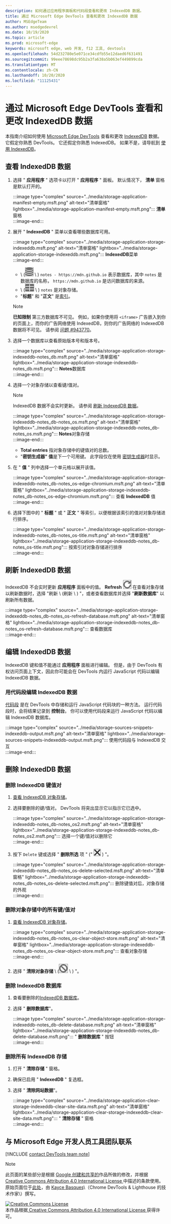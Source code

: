 ```yaml
---
description: 如何通过应用程序面板和代码段查看和更改 IndexedDB 数据。
title: 通过 Microsoft Edge DevTools 查看和更改 IndexedDB 数据
author: MSEdgeTeam
ms.author: msedgedevrel
ms.date: 10/19/2020
ms.topic: article
ms.prod: microsoft-edge
keywords: microsoft edge, web 开发, f12 工具, devtools
ms.openlocfilehash: 54d232780e5e071ce34cdfb55e12daed6f631491
ms.sourcegitcommit: 99eee78698dc95b2a3fa638a5b063ef449899cda
ms.translationtype: MT
ms.contentlocale: zh-CN
ms.lasthandoff: 10/20/2020
ms.locfileid: "11125431"
---
```

<!-- Copyright Kayce Basques 

   Licensed under the Apache License, Version 2.0 (the "License");
   you may not use this file except in compliance with the License.
   You may obtain a copy of the License at

       https://www.apache.org/licenses/LICENSE-2.0

   Unless required by applicable law or agreed to in writing, software
   distributed under the License is distributed on an "AS IS" BASIS,
   WITHOUT WARRANTIES OR CONDITIONS OF ANY KIND, either express or implied.
   See the License for the specific language governing permissions and
   limitations under the License.  -->  

# 通过 Microsoft Edge DevTools 查看和更改 IndexedDB 数据  

本指南介绍如何使用 [Microsoft Edge DevTools][MicrosoftEdgeDevTools] 查看和更改 [IndexedDB][MDNIndexedDBAPI] 数据。  它假定你熟悉 DevTools。  它还假定你熟悉 IndexedDB。  如果不是，请导航到 [使用 IndexedDB][MDNUsingIndexedDB]。  

## 查看 IndexedDB 数据  

1.  选择 " **应用程序** " 选项卡以打开 " **应用程序** " 面板。  默认情况下， **清单** 窗格是默认打开的。  
    
    :::image type="complex" source="../media/storage-application-manifest-empty.msft.png" alt-text="清单窗格" lightbox="../media/storage-application-manifest-empty.msft.png":::
       **清单**窗格  
    :::image-end:::  
    
1.  展开 " **IndexedDB** " 菜单以查看哪些数据库可用。  
    
    :::image type="complex" source="../media/storage-application-storage-indexeddb.msft.png" alt-text="清单窗格" lightbox="../media/storage-application-storage-indexeddb.msft.png":::
       **IndexedDB**菜单  
    :::image-end:::  
    
    *   \ (![ 数据库图标 ][ImageDatabaseIcon] \ ) `notes - https://mdn.github.io` 表示数据库，其中 `notes` 是数据库的名称， `https://mdn.github.io` 是访问数据库的来源。  
    *   \ (![ 对象存储图标 ][ImageObjectStoreIcon] \ ) `notes` 是对象存储。  
    *   "**标题**" 和 "**正文**" 是[索引][MDNUsingIndexedDBUsingIndex]。  
    
    > [!NOTE]
    > **已知限制**  第三方数据库不可见。  例如，如果你使用将 `<iframe>` 广告嵌入到你的页面上，而你的广告网络使用 IndexedDB，则你的广告网络的 IndexedDB 数据将不可见。  请参阅 [问题 #943770][ChromiumIssue943770]。  
    
1.  选择一个数据库以查看原始版本号和版本号。  
    
    :::image type="complex" source="../media/storage-application-storage-indexeddb-notes_db.msft.png" alt-text="清单窗格" lightbox="../media/storage-application-storage-indexeddb-notes_db.msft.png":::
       **Notes**数据库  
    :::image-end:::  
    
1.  选择一个对象存储以查看键/值对。  
    
    > [!NOTE]
    > IndexedDB 数据不会实时更新。  请参阅 [刷新 IndexedDB 数据](#refresh-indexeddb-data)。  
    
    :::image type="complex" source="../media/storage-application-storage-indexeddb-notes_db-notes_os.msft.png" alt-text="清单窗格" lightbox="../media/storage-application-storage-indexeddb-notes_db-notes_os.msft.png":::
       **Notes**对象存储  
    :::image-end:::  
    
    *   **Total entries** 指对象存储中的键值对的总数。  
    *   "**密钥生成器" 值**是下一个可用键。  此字段仅在使用 [密钥生成器][MDNBasicConceptsKeyGenerator]时显示。  
    
1.  在 " **值** " 列中选择一个单元格以展开该值。  
    
    :::image type="complex" source="../media/storage-application-storage-indexeddb-notes_db-notes_os-edge-chromium.msft.png" alt-text="清单窗格" lightbox="../media/storage-application-storage-indexeddb-notes_db-notes_os-edge-chromium.msft.png":::
       查看 **IndexedDB** 值  
    :::image-end:::  
    
1.  选择下图中的 " **标题** " 或 " **正文** " 等索引，以便根据该索引的值对对象存储进行排序。  
   
    :::image type="complex" source="../media/storage-application-storage-indexeddb-notes_db-notes_os-title.msft.png" alt-text="清单窗格" lightbox="../media/storage-application-storage-indexeddb-notes_db-notes_os-title.msft.png":::
       按索引对对象存储进行排序  
    :::image-end:::  
    
## 刷新 IndexedDB 数据  

IndexedDB 不会实时更新 **应用程序** 面板中的值。  **Refresh** ![ ][ImageReloadIcon] 在查看对象存储以刷新数据时，选择 "刷新 \ (刷新 \ ) "，或者查看数据库并选择 "**刷新数据库**" 以刷新所有数据。  

:::image type="complex" source="../media/storage-application-storage-indexeddb-notes_db-notes_os-refresh-database.msft.png" alt-text="清单窗格" lightbox="../media/storage-application-storage-indexeddb-notes_db-notes_os-refresh-database.msft.png":::
   查看数据库  
:::image-end:::  

## 编辑 IndexedDB 数据  

IndexedDB 键和值不能通过 **应用程序** 面板进行编辑。  但是，由于 DevTools 有权访问页面上下文，因此你可能会在 DevTools 内运行 JavaScript 代码以编辑 IndexedDB 数据。  

### 用代码段编辑 IndexedDB 数据  

[代码段][DevtoolsJavascriptSnippets] 是在 DevTools 中存储和运行 JavaScript 代码块的一种方法。  运行代码段时，会将结果记录到 **控制台**。  你可以使用代码段来运行 JavaScript 代码以编辑 IndexedDB 数据库。  

:::image type="complex" source="../media/storage-sources-snippets-indexeddb-output.msft.png" alt-text="清单窗格" lightbox="../media/storage-sources-snippets-indexeddb-output.msft.png":::
   使用代码段与 IndexedDB 交互  
:::image-end:::  

## 删除 IndexedDB 数据  

### 删除 IndexedDB 键值对  

1.  [查看 IndexedDB 对象存储](#view-indexeddb-data)。  
1.  选择要删除的键/值对。  DevTools 将突出显示它以指示它已选中。  
    
    :::image type="complex" source="../media/storage-application-storage-indexeddb-notes_db-notes_os2.msft.png" alt-text="清单窗格" lightbox="../media/storage-application-storage-indexeddb-notes_db-notes_os2.msft.png":::
       选择一个键/值对以删除它  
    :::image-end:::  
    
1.  按下 `Delete` 键或选择 " **删除所选** 项 \" (" ![ 删除所选项 \ ][ImageDeleteIcon] ) "。  
    
    :::image type="complex" source="../media/storage-application-storage-indexeddb-notes_db-notes_os-delete-selected.msft.png" alt-text="清单窗格" lightbox="../media/storage-application-storage-indexeddb-notes_db-notes_os-delete-selected.msft.png":::
       删除键值对后，对象存储的外观  
    :::image-end:::  
    
### 删除对象存储中的所有键/值对  

1.  [查看 IndexedDB 对象存储](#view-indexeddb-data)。  
    
    :::image type="complex" source="../media/storage-application-storage-indexeddb-notes_db-notes_os-clear-object-store.msft.png" alt-text="清单窗格" lightbox="../media/storage-application-storage-indexeddb-notes_db-notes_os-clear-object-store.msft.png":::
       查看对象存储  
    :::image-end:::  
    
1.  选择 " **清除对象存储** \ (![ 清除对象存储 ][ImageClearIcon] \ ) "。  
    
### 删除 IndexedDB 数据库  

1.  查看要删除的[IndexedDB 数据库](#view-indexeddb-data)。  
1.  选择 " **删除数据库**"。  
    
    :::image type="complex" source="../media/storage-application-storage-indexeddb-notes_db-delete-database.msft.png" alt-text="清单窗格" lightbox="../media/storage-application-storage-indexeddb-notes_db-delete-database.msft.png":::
       " **删除数据库** " 按钮  
    :::image-end:::  
    
### 删除所有 IndexedDB 存储  

1.  打开 " **清除存储** " 窗格。  
1.  确保已启用 " **IndexedDB** " 复选框。  
1.  选择 " **清除网站数据**"。  
    
    :::image type="complex" source="../media/storage-application-clear-storage-indexeddb-clear-site-data.msft.png" alt-text="清单窗格" lightbox="../media/storage-application-clear-storage-indexeddb-clear-site-data.msft.png":::
       " **清除存储** " 窗格  
    :::image-end:::  
    
## 与 Microsoft Edge 开发人员工具团队联系  

[!INCLUDE [contact DevTools team note](../includes/contact-devtools-team-note.md)]  

<!-- image links -->  

[ImageClearIcon]: ../media/clear-icon.msft.png  
[ImageDatabaseIcon]: ../media/database-icon.msft.png  
[ImageDeleteIcon]: ../media/delete-icon.msft.png  
[ImageObjectStoreIcon]: ../media/object-store-icon.msft.png  
[ImageReloadIcon]: ../media/reload-icon.msft.png  

<!-- links -->  

[MicrosoftEdgeDevTools]: ../../devtools-guide-chromium.md "Microsoft Edge (Chromium) 开发工具 |Microsoft 文档"  
[DevtoolsJavascriptSnippets]: ../javascript/snippets.md "在具有 Microsoft Edge DevTools 的任何页面上运行 JavaScript 片段 |Microsoft 文档"  

[ChromiumIssue943770]: https://crbug.com/943770 "943770-DevTools： Show iframe IndexedDB 数据库-chromium-Monorail"  

[MDNBasicConceptsKeyGenerator]: https://developer.mozilla.org/docs/Web/API/IndexedDB_API/Basic_Concepts_Behind_IndexedDB#gloss_keygenerator "密钥生成器-基本概念 |MDN"  
[MDNIndexedDBAPI]: https://developer.mozilla.org/docs/Web/API/IndexedDB_API "IndexedDB API |MDN"  
[MDNUsingIndexedDB]: https://developer.mozilla.org/docs/Web/API/IndexedDB_API/Using_IndexedDB "使用 IndexedDB |MDN"  
[MDNUsingIndexedDBUsingIndex]: https://developer.mozilla.org/docs/Web/API/IndexedDB_API/Using_IndexedDB#Using_an_index "使用索引-使用 IndexedDB |MDN"  

> [!NOTE]
> 此页面的某些部分是根据 [Google 创建和共享的][GoogleSitePolicies]作品所做的修改，并根据[ Creative Commons Attribution 4.0 International License ][CCA4IL]中描述的条款使用。  
> 原始页面位于[此处](https://developers.google.com/web/tools/chrome-devtools/storage/indexeddb)，由 [Kayce Basques][KayceBasques]\（Chrome DevTools \& Lighthouse 的技术作家\）撰写。  

[![Creative Commons License][CCby4Image]][CCA4IL]  
本作品根据[ Creative Commons Attribution 4.0 International License ][CCA4IL]获得许可。  

[CCA4IL]: https://creativecommons.org/licenses/by/4.0  
[CCby4Image]: https://i.creativecommons.org/l/by/4.0/88x31.png  
[GoogleSitePolicies]: https://developers.google.com/terms/site-policies  
[KayceBasques]: https://developers.google.com/web/resources/contributors/kaycebasques  
